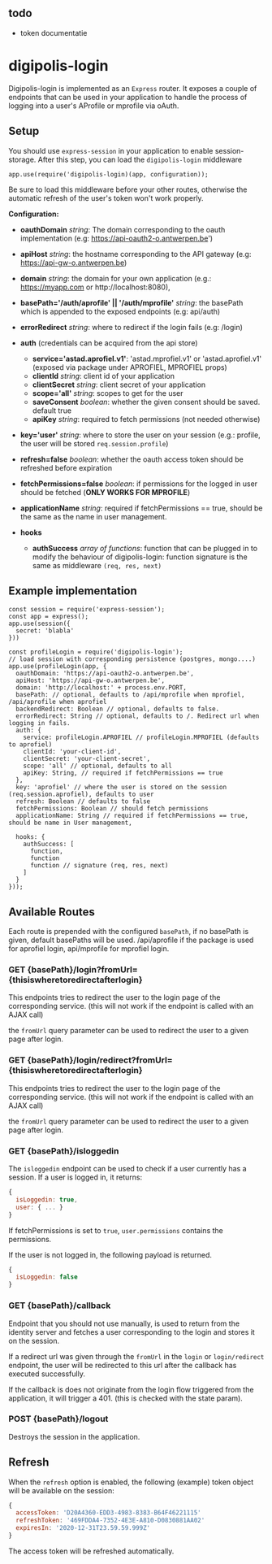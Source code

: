 ## todo
- token documentatie

# digipolis-login

Digipolis-login is implemented as an `Express` router. It exposes a couple of endpoints
that can be used in your application to handle the process of logging into a user's 
AProfile or mprofile via oAuth.

## Setup
You should use `express-session` in your application to enable session-storage.
After this step, you can load the `digipolis-login` middleware

`app.use(require('digipolis-login)(app, configuration));`

Be sure to load this middleware before your other routes, otherwise the automatic refresh of the user's token won't work properly.

**Configuration:**

- **oauthDomain** *string*: The domain corresponding to the oauth implementation 
  (e.g: https://api-oauth2-o.antwerpen.be')
- **apiHost** *string*: the hostname corresponding to the API gateway (e.g: https://api-gw-o.antwerpen.be)
- **domain** *string*: the domain for your own application (e.g.: https://myapp.com or http://localhost:8080),
- **basePath='/auth/aprofile' || '/auth/mprofile'** *string*: the basePath which is appended to the exposed endpoints (e.g: api/auth)
- **errorRedirect** *string*: where to redirect if the login fails (e.g: /login)
- **auth** (credentials can be acquired from the api store)
  - **service='astad.aprofiel.v1'**: 'astad.mprofiel.v1' or 'astad.aprofiel.v1' (exposed via package under APROFIEL, MPROFIEL props)
  - **clientId** *string*: client id of your application
  - **clientSecret** *string*: client secret of your application
  - **scope='all'** *string*: scopes to get for the user
  - **saveConsent** *boolean*: whether the given consent should be saved. default true 
  - **apiKey** *string*: required to fetch permissions (not needed otherwise)
- **key='user'** *string*: where to store the user on your session (e.g.: profile, the user will be stored `req.session.profile`) 
- **refresh=false** *boolean*: whether the oauth access token should be refreshed before expiration
- **fetchPermissions=false** *boolean*: if permissions for the logged in user should be fetched (**ONLY WORKS FOR MPROFILE**)
- **applicationName** *string*: required if fetchPermissions == true, should be the same as the name in user management.

- **hooks**
  - **authSuccess** *array of functions*: function that can be plugged in to modify the behaviour of digipolis-login: function signature is the same as middleware `(req, res, next)`

## Example implementation
```
const session = require('express-session');
const app = express();
app.use(session({
  secret: 'blabla'
}))

const profileLogin = require('digipolis-login');
// load session with corresponding persistence (postgres, mongo....)
app.use(profileLogin(app, {
  oauthDomain: 'https://api-oauth2-o.antwerpen.be',
  apiHost: 'https://api-gw-o.antwerpen.be',
  domain: 'http://localhost:' + process.env.PORT,
  basePath: // optional, defaults to /api/mprofile when mprofiel, /api/aprofile when aprofiel
  backendRedirect: Boolean // optional, defaults to false.
  errorRedirect: String // optional, defaults to /. Redirect url when logging in fails.
  auth: {
    service: profileLogin.APROFIEL // profileLogin.MPROFIEL (defaults to aprofiel)
    clientId: 'your-client-id',
    clientSecret: 'your-client-secret',
    scope: 'all' // optional, defaults to all
    apiKey: String, // required if fetchPermissions == true
  },
  key: 'aprofiel' // where the user is stored on the session (req.session.aprofiel), defaults to user
  refresh: Boolean // defaults to false
  fetchPermissions: Boolean // should fetch permissions
  applicationName: String // required if fetchPermissions == true, should be name in User management,

  hooks: {
    authSuccess: [
      function,
      function 
      function // signature (req, res, next)
    ]
  }
}));
```

## Available Routes

Each route is prepended with the configured `basePath`, if no basePath is given,
default basePaths will be used. /api/aprofile if the package is used for aprofiel login,
api/mprofile for mprofiel login.

### GET {basePath}/login?fromUrl={thisiswheretoredirectafterlogin}
This endpoints tries to redirect the user to the login page of the corresponding service.
(this will not work if the endpoint is called with an AJAX call)

the `fromUrl` query parameter can be used to redirect the user to a given page after login.

### GET {basePath}/login/redirect?fromUrl={thisiswheretoredirectafterlogin}
This endpoints tries to redirect the user to the login page of the corresponding service.
(this will not work if the endpoint is called with an AJAX call)

the `fromUrl` query parameter can be used to redirect the user to a given page
after login.

### GET {basePath}/isloggedin

The `isloggedin` endpoint can be used to check if a user currently has a session. If a user is logged in, it returns:
```js
{
  isLoggedin: true,
  user: { ... }
}
```
If fetchPermissions is set to `true`, `user.permissions` contains the permissions.  

If the user is not logged in, the following payload is returned.
```js
{
  isLoggedin: false
}
```

### GET {basePath}/callback

Endpoint that you should not use manually, is used to return from the identity server and fetches a user corresponding to the login and stores it on the session.

If a redirect url was given through the `fromUrl` in the `login` or `login/redirect` endpoint, the user will be redirected to this url after the callback has executed successfully.


If the callback is does not originate from the login flow triggered from the application,
it will trigger a 401. (this is checked with the state param).

### POST {basePath}/logout

Destroys the session in the application.

## Refresh

When the `refresh` option is enabled, the following (example) token object will be available on the session:
```js
{
  accessToken: 'D20A4360-EDD3-4983-8383-B64F46221115'
  refreshToken: '469FDDA4-7352-4E3E-A810-D0830881AA02'
  expiresIn: '2020-12-31T23.59.59.999Z'
}
```
The access token will be refreshed automatically.
